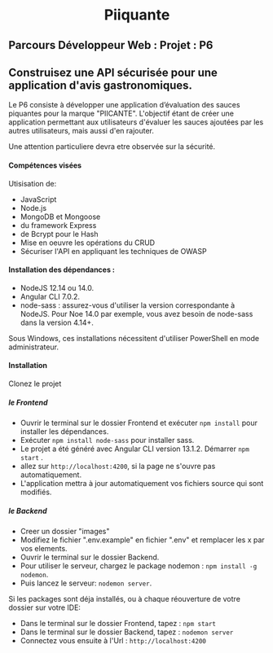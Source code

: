 # <center> Piiquante <center>

## Parcours Développeur Web : Projet : P6

## Construisez une API sécurisée pour une application d'avis gastronomiques.

Le P6 consiste à développer une application d’évaluation des sauces piquantes pour la marque "PIICANTE". L'objectif étant de créer une application permettant aux utilisateurs d'évaluer les sauces ajoutées par les autres utilisateurs, mais aussi d'en rajouter.

Une attention particuliere devra etre observée sur la sécurité.

#### Compétences visées

Utisisation de:

-   JavaScript
-   Node.js
-   MongoDB et Mongoose
-   du framework Express
-   de Bcrypt pour le Hash
-   Mise en oeuvre les opérations du CRUD
-   Sécuriser l'API en appliquant les techniques de OWASP

#### Installation des dépendances :

-   NodeJS 12.14 ou 14.0.
-   Angular CLI 7.0.2.
-   node-sass : assurez-vous d'utiliser la version correspondante à NodeJS. Pour Noe 14.0 par exemple, vous avez besoin de node-sass dans la version 4.14+.

Sous Windows, ces installations nécessitent d'utiliser PowerShell en mode administrateur.

#### Installation

Clonez le projet

##### le Frontend

-   Ouvrir le terminal sur le dossier Frontend et exécuter `npm install` pour installer les dépendances.
-   Exécuter `npm install node-sass` pour installer sass.
-   Le projet a été généré avec Angular CLI version 13.1.2.
    Démarrer `npm start` .
-   allez sur `http://localhost:4200`, si la page ne s'ouvre pas automatiquement.
-   L'application mettra à jour automatiquement vos fichiers source qui sont modifiés.

##### le Backend

-   Creer un dossier "images"
-   Modifiez le fichier ".env.example" en fichier ".env" et remplacer les x par vos elements.
-   Ouvrir le terminal sur le dossier Backend.
-   Pour utiliser le serveur, chargez le package nodemon : `npm install -g nodemon`.
-   Puis lancez le serveur: `nodemon server`.

Si les packages sont déja installés, ou à chaque réouverture de votre dossier sur votre IDE:

-   Dans le terminal sur le dossier Frontend, tapez : `npm start`
-   Dans le terminal sur le dossier Backend, tapez : `nodemon server`
-   Connectez vous ensuite à l'Url : `http://localhost:4200`
